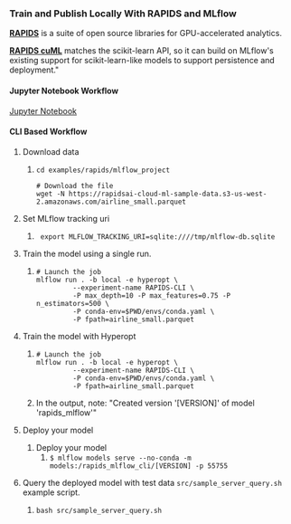 ### Train and Publish Locally With RAPIDS and MLflow
**[RAPIDS](https://rapids.ai/)** is a suite of open source libraries for GPU-accelerated analytics. 

**[RAPIDS cuML](https://github.com/rapidsai/cuml)** matches the scikit-learn API, so it can build on MLflow's existing support for scikit-learn-like models to support
persistence and deployment."

#### Jupyter Notebook Workflow
[Jupyter Notebook](notebooks/rapids_mlflow.ipynb)

#### CLI Based Workflow
1. Download data
    1. `cd examples/rapids/mlflow_project`
        ```shell script
        # Download the file
        wget -N https://rapidsai-cloud-ml-sample-data.s3-us-west-2.amazonaws.com/airline_small.parquet
        ```
1. Set MLflow tracking uri
    1. ```shell script
        export MLFLOW_TRACKING_URI=sqlite:////tmp/mlflow-db.sqlite
       ```
1. Train the model using a single run.
    1. ```shell script
       # Launch the job
       mlflow run . -b local -e hyperopt \
                --experiment-name RAPIDS-CLI \
                -P max_depth=10 -P max_features=0.75 -P n_estimators=500 \
                -P conda-env=$PWD/envs/conda.yaml \
                -P fpath=airline_small.parquet
       ```
1. Train the model with Hyperopt
    1. ```shell script
       # Launch the job
       mlflow run . -b local -e hyperopt \
                --experiment-name RAPIDS-CLI \
                -P conda-env=$PWD/envs/conda.yaml \
                -P fpath=airline_small.parquet
       ```
    1. In the output, note: "Created version '[VERSION]' of model 'rapids_mlflow'"

1. Deploy your model
    1. Deploy your model
        1. `$ mlflow models serve --no-conda -m models:/rapids_mlflow_cli/[VERSION] -p 55755`

1. Query the deployed model with test data `src/sample_server_query.sh` example script.
    1. `bash src/sample_server_query.sh`
